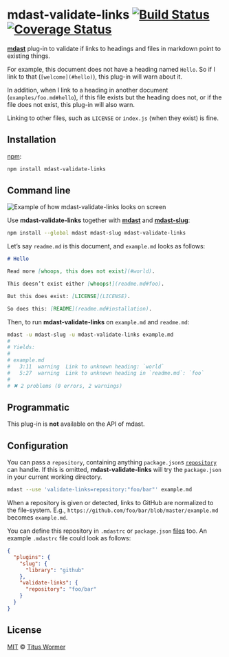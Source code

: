 # mdast-validate-links [![Build Status](https://img.shields.io/travis/wooorm/mdast-validate-links.svg)](https://travis-ci.org/wooorm/mdast-validate-links) [![Coverage Status](https://img.shields.io/codecov/c/github/wooorm/mdast-validate-links.svg)](https://codecov.io/github/wooorm/mdast-validate-links)

[**mdast**](https://github.com/wooorm/mdast) plug-in to validate if links to
headings and files in markdown point to existing things.

For example, this document does not have a heading named `Hello`. So if I
link to that (`[welcome](#hello)`), this plug-in will warn about it.

In addition, when I link to a heading in another document
(`examples/foo.md#hello`), if this file exists but the heading does not,
or if the file does not exist, this plug-in will also warn.

Linking to other files, such as `LICENSE` or `index.js` (when they exist)
is fine.

## Installation

[npm](https://docs.npmjs.com/cli/install):

```bash
npm install mdast-validate-links
```

## Command line

![Example of how mdast-validate-links looks on screen](https://cdn.rawgit.com/wooorm/mdast-validate-links/master/screen-shot.png)

Use **mdast-validate-links** together with [**mdast**](https://github.com/wooorm/mdast)
and [**mdast-slug**](https://github.com/wooorm/mdast-slug):

```bash
npm install --global mdast mdast-slug mdast-validate-links
```

Let’s say `readme.md` is this document, and `example.md` looks as follows:

```md
# Hello

Read more [whoops, this does not exist](#world).

This doesn’t exist either [whoops!](readme.md#foo).

But this does exist: [LICENSE](LICENSE).

So does this: [README](readme.md#installation).
```

Then, to run **mdast-validate-links** on `example.md` and `readme.md`:

```bash
mdast -u mdast-slug -u mdast-validate-links example.md
#
# Yields:
#
# example.md
#   3:11  warning  Link to unknown heading: `world`
#   5:27  warning  Link to unknown heading in `readme.md`: `foo`
#
# ✖ 2 problems (0 errors, 2 warnings)
```

## Programmatic

This plug-in is **not** available on the API of mdast.

## Configuration

You can pass a `repository`, containing anything `package.json`s
[`repository`](https://docs.npmjs.com/files/package.json#repository) can
handle. If this is omitted, **mdast-validate-links** will try
the `package.json` in your current working directory.

```bash
mdast --use 'validate-links=repository:"foo/bar"' example.md
```

When a repository is given or detected, links to GitHub are normalized
to the file-system. E.g., `https://github.com/foo/bar/blob/master/example.md`
becomes `example.md`.

You can define this repository in `.mdastrc` or `package.json` [files](https://github.com/wooorm/mdast/blob/master/doc/mdastrc.5.md)
too. An example `.mdastrc` file could look as follows:

```json
{
  "plugins": {
    "slug": {
      "library": "github"
    },
    "validate-links": {
      "repository": "foo/bar"
    }
  }
}
```

## License

[MIT](LICENSE) © [Titus Wormer](http://wooorm.com)

